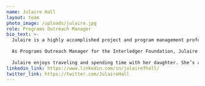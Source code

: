 ```yaml
---
name: Julaire Hall
layout: team
photo_image: /uploads/julaire.jpg
role: Programs Outreach Manager
bio_text: >-
  Julaire is a highly accomplished project and program management professional with 10+ years of extensive experience in planning, executing, and overseeing the successful delivery of programs in government and the global services sector. She’s previously worked for Jamaica’s investment and promotions agency and the private sector-led industry outsourcing association.
  
  As Programs Outreach Manager for the Interledger Foundation, Julaire will help build the programmatic aspects of the Foundation.
  
  Julaire enjoys traveling and spending time with her daughter. She’s a children’s book author and blogger.
linkedin_link: https://www.linkedin.com/in/julairefhall/
twitter_link: https://twitter.com/JulaireHall
---
```

